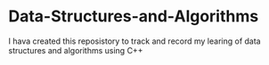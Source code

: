 # Data-Structures-and-Algorithms
I hava created this reposistory to track and record my learing of data structures and algorithms using C++
